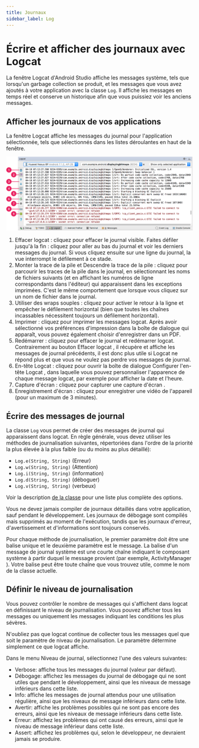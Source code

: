 ```yaml
---
title: Journaux
sidebar_label: Log
---
```


# Écrire et afficher des journaux avec Logcat

La fenêtre Logcat d'Android Studio affiche les messages système, tels que lorsqu'un garbage collection se produit, et les messages que vous avez ajoutés à votre application avec la classe `Log`. Il affiche les messages en temps réel et conserve un historique afin que vous puissiez voir les anciens messages.

## Afficher les journaux de vos applications

La fenêtre Logcat affiche les messages du journal pour l'application sélectionnée, tels que sélectionnés dans les listes déroulantes en haut de la fenêtre.

![](log/logcat_2x.png)

1. Effacer logcat  : cliquez pour effacer le journal visible.
Faites défiler jusqu'à la fin  : cliquez pour aller au bas du journal et voir les derniers messages du journal. Si vous cliquez ensuite sur une ligne du journal, la vue interrompt le défilement à ce stade.
2. Monter la trace de la pile  et Descendre la trace de la pile  : cliquez pour parcourir les traces de la pile dans le journal, en sélectionnant les noms de fichiers suivants (et en affichant les numéros de ligne correspondants dans l'éditeur) qui apparaissent dans les exceptions imprimées. C'est le même comportement que lorsque vous cliquez sur un nom de fichier dans le journal.
3. Utiliser des wraps souples  : cliquez pour activer le retour à la ligne et empêcher le défilement horizontal (bien que toutes les chaînes incassables nécessitent toujours un défilement horizontal).
4. Imprimer  : cliquez pour imprimer les messages logcat. Après avoir sélectionné vos préférences d'impression dans la boîte de dialogue qui apparaît, vous pouvez également choisir d'enregistrer dans un PDF.
5. Redémarrer  : cliquez pour effacer le journal et redémarrer logcat. Contrairement au bouton Effacer logcat , il récupère et affiche les messages de journal précédents, il est donc plus utile si Logcat ne répond plus et que vous ne voulez pas perdre vos messages de journal.
6. En-tête Logcat  : cliquez pour ouvrir la boîte de dialogue Configurer l'en-tête Logcat , dans laquelle vous pouvez personnaliser l'apparence de chaque message logcat, par exemple pour afficher la date et l'heure.
7. Capture d'écran  : cliquez pour capturer une capture d'écran .
8. Enregistrement d'écran  : cliquez pour enregistrer une vidéo de l'appareil (pour un maximum de 3 minutes).

## Écrire des messages de journal

La classe `Log` vous permet de créer des messages de journal qui apparaissent dans logcat. En règle générale, vous devez utiliser les méthodes de journalisation suivantes, répertoriées dans l'ordre de la priorité la plus élevée à la plus faible (ou du moins au plus détaillé):

* `Log.e(String, String)` (Erreur)
* `Log.w(String, String)` (Attention)
* `Log.i(String, String)` (information)
* `Log.d(String, String)` (déboguer)
* `Log.v(String, String)` (verbeux)

Voir la description [de la classe](https://developer.android.com/reference/android/util/Log) pour une liste plus complète des options.

Vous ne devez jamais compiler de journaux détaillés dans votre application, sauf pendant le développement. Les journaux de débogage sont compilés mais supprimés au moment de l'exécution, tandis que les journaux d'erreur, d'avertissement et d'informations sont toujours conservés.

Pour chaque méthode de journalisation, le premier paramètre doit être une balise unique et le deuxième paramètre est le message. La balise d'un message de journal système est une courte chaîne indiquant le composant système à partir duquel le message provient (par exemple, ActivityManager ). Votre balise peut être toute chaîne que vous trouvez utile, comme le nom de la classe actuelle.

## Définir le niveau de journalisation
Vous pouvez contrôler le nombre de messages qui s'affichent dans logcat en définissant le niveau de journalisation. Vous pouvez afficher tous les messages ou uniquement les messages indiquant les conditions les plus sévères.

N'oubliez pas que logcat continue de collecter tous les messages quel que soit le paramètre de niveau de journalisation. Le paramètre détermine simplement ce que logcat affiche.

Dans le menu Niveau de journal, sélectionnez l'une des valeurs suivantes:

* Verbose: affiche tous les messages du journal (valeur par défaut).
* Débogage: affichez les messages du journal de débogage qui ne sont utiles que pendant le développement, ainsi que les niveaux de message inférieurs dans cette liste.
* Info: affiche les messages de journal attendus pour une utilisation régulière, ainsi que les niveaux de message inférieurs dans cette liste.
* Avertir: affiche les problèmes possibles qui ne sont pas encore des erreurs, ainsi que les niveaux de message inférieurs dans cette liste.
* Erreur: affichez les problèmes qui ont causé des erreurs, ainsi que le niveau de message inférieur dans cette liste.
* Assert: affichez les problèmes qui, selon le développeur, ne devraient jamais se produire.

